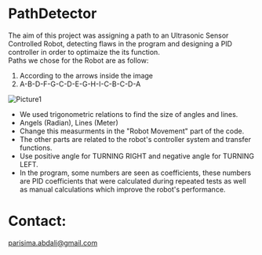 # PathDetector
The aim of this project was assigning a path to an Ultrasonic Sensor Controlled Robot, detecting flaws in the program and designing a PID controller in order to optimaize the its function. <br>
Paths we chose for the Robot are as follow: <br>
1. According to the arrows inside the image
2. A-B-D-F-G-C-D-E-G-H-I-C-B-C-D-A

![Picture1](https://user-images.githubusercontent.com/54392924/124276706-618af100-db59-11eb-80c3-0e57774da65b.png)

* We used trigonometric relations to find the size of angles and lines.
* Angels (Radian), Lines (Meter)
* Change this measurments in the "Robot Movement" part of the code. 
* The other parts are related to the robot's controller system and transfer functions. 
* Use positive angle for TURNING RIGHT and negative angle for TURNING LEFT.
* In the program, some numbers are seen as coefficients, these numbers are  PID coefficients that were calculated during repeated tests as well as manual calculations which improve the robot's performance. 

# Contact:
parisima.abdali@gmail.com

